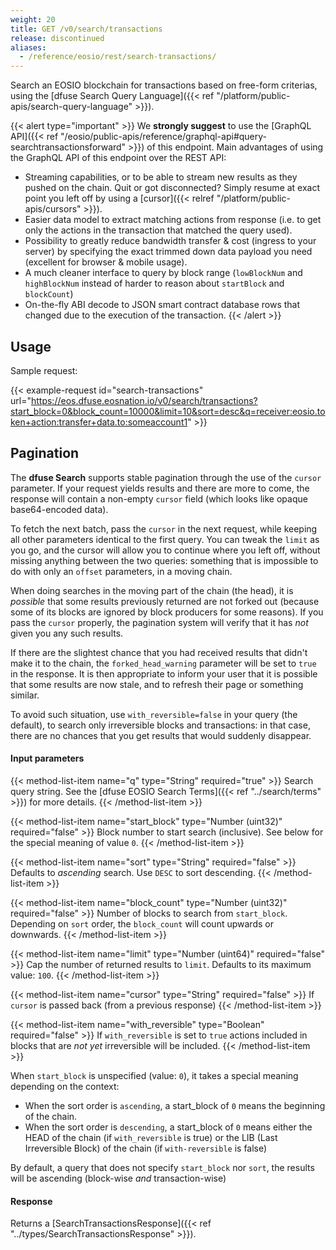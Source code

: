 ```yaml
---
weight: 20
title: GET /v0/search/transactions
release: discontinued
aliases:
  - /reference/eosio/rest/search-transactions/
---
```


Search an EOSIO blockchain for transactions based on free-form
criterias, using the [dfuse Search Query Language]({{< ref "/platform/public-apis/search-query-language" >}}).

{{< alert type="important" >}}
We **strongly suggest** to use the [GraphQL API]({{< ref "/eosio/public-apis/reference/graphql-api#query-searchtransactionsforward" >}})
of this endpoint. Main advantages of using the GraphQL API of this endpoint over the REST API:

- Streaming capabilities, or to be able to stream new results as they pushed on the chain. Quit or got disconnected? Simply resume at exact point you left off by using a [cursor]({{< relref "/platform/public-apis/cursors" >}}).
- Easier data model to extract matching actions from response (i.e. to get only the actions in the transaction that matched the query used).
- Possibility to greatly reduce bandwidth transfer & cost (ingress to your server) by specifying the exact trimmed down data payload you need (excellent for browser & mobile usage).
- A much cleaner interface to query by block range (`lowBlockNum` and `highBlockNum` instead of harder to reason about `startBlock` and `blockCount`)
- On-the-fly ABI decode to JSON smart contract database rows that changed due to the execution of the transaction.
{{< /alert >}}

## Usage

Sample request:

{{< example-request id="search-transactions" url="https://eos.dfuse.eosnation.io/v0/search/transactions?start_block=0&block_count=10000&limit=10&sort=desc&q=receiver:eosio.token+action:transfer+data.to:someaccount1" >}}

## Pagination

The **dfuse Search** supports stable pagination through the use of the
`cursor` parameter. If your request yields results and there are more
to come, the response will contain a non-empty `cursor` field (which
looks like opaque base64-encoded data).

To fetch the next batch, pass the `cursor` in the next request, while
keeping all other parameters identical to the first query. You can
tweak the `limit` as you go, and the cursor will allow you to continue
where you left off, without missing anything between the two queries:
something that is impossible to do with only an `offset` parameters,
in a moving chain.

When doing searches in the moving part of the chain (the head), it is
*possible* that some results previously returned are not forked out
(because some of its blocks are ignored by block producers for some
reasons).  If you pass the `cursor` properly, the pagination system
will verify that it has *not* given you any such results.

If there are the slightest chance that you had received results that
didn't make it to the chain, the `forked_head_warning` parameter will
be set to `true` in the response. It is then appropriate to inform
your user that it is possible that some results are now stale, and to
refresh their page or something similar.

To avoid such situation, use `with_reversible=false` in your query
(the default), to search only irreversible blocks and transactions: in
that case, there are no chances that you get results that would
suddenly disappear.



#### Input parameters

{{< method-list-item name="q" type="String" required="true" >}}
  Search query string. See the [dfuse EOSIO Search Terms]({{< ref "../search/terms" >}}) for more details.
{{< /method-list-item >}}

{{< method-list-item name="start_block" type="Number (uint32)" required="false" >}}
  Block number to start search (inclusive). See below for the special meaning of value `0`.
{{< /method-list-item >}}

{{< method-list-item name="sort" type="String" required="false" >}}
  Defaults to _ascending_ search. Use `DESC` to sort descending.
{{< /method-list-item >}}

{{< method-list-item name="block_count" type="Number (uint32)" required="false" >}}
  Number of blocks to search from `start_block`. Depending on `sort` order, the `block_count` will count upwards or downwards.
{{< /method-list-item >}}

{{< method-list-item name="limit" type="Number (uint64)" required="false" >}}
  Cap the number of returned results to `limit`. Defaults to its maximum value: `100`.
{{< /method-list-item >}}

{{< method-list-item name="cursor" type="String" required="false" >}}
  If `cursor` is passed back (from a previous response)
{{< /method-list-item >}}

{{< method-list-item name="with_reversible" type="Boolean" required="false" >}}
  If `with_reversible` is set to `true` actions included in blocks that are *not yet* irreversible will be included.
{{< /method-list-item >}}

When `start_block` is unspecified (value: `0`), it takes a special meaning depending on the context:
* When the sort order is `ascending`, a start_block of `0` means the beginning of the chain.
* When the sort order is `descending`, a start_block of `0` means either the HEAD of the chain (if `with_reversible` is true) or the LIB (Last Irreversible Block) of the chain (if `with-reversible` is false)

By default, a query that does not specify `start_block` nor `sort`, the results will be ascending (block-wise *and* transaction-wise)

#### Response

Returns a [SearchTransactionsResponse]({{< ref "../types/SearchTransactionsResponse" >}}).
